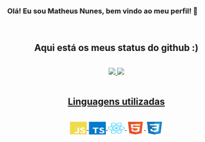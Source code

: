 ### Olá! Eu sou Matheus Nunes, bem vindo ao meu perfil! 👋

<br>
<h2 align="center">Aqui está os meus status do github :)</h2>
<br>
<div align="center">
  <a href="https://github.com/MatheusNunes02">
  <img height="180em" src="https://github-readme-stats.vercel.app/api?username=MatheusNunes02&show_icons=true&theme=dracula&include_all_commits=true&count_private=true"/>
  <img height="180em" src="https://github-readme-stats.vercel.app/api/top-langs/?username=MatheusNunes02&layout=compact&langs_count=7&theme=dracula"/>
</div>
<br>
  <h2 align="center">Linguagens utilizadas</h2>  
  
<div align="center" style="display: inline_block"><br>
  <img align="center" alt="Matheus-Js" height="30" width="40" src="https://raw.githubusercontent.com/devicons/devicon/master/icons/javascript/javascript-plain.svg">
  <img align="center" alt="Matheus-Ts" height="30" width="40" src="https://raw.githubusercontent.com/devicons/devicon/master/icons/typescript/typescript-plain.svg">
  <img align="center" alt="Matheus-React" height="30" width="40" src="https://raw.githubusercontent.com/devicons/devicon/master/icons/react/react-original.svg">
  <img align="center" alt="Matheus-HTML" height="30" width="40" src="https://raw.githubusercontent.com/devicons/devicon/master/icons/html5/html5-original.svg">
  <img align="center" alt="Matheus-CSS" height="30" width="40" src="https://raw.githubusercontent.com/devicons/devicon/master/icons/css3/css3-original.svg">
 </div>



<!--
**MatheusNunes02/MatheusNunes02** is a ✨ _special_ ✨ repository because its `README.md` (this file) appears on your GitHub profile.

Here are some ideas to get you started:

- 🔭 Trabalho tanto com o Front-end, tanto com o Back-end
- 🌱 Estou aprendendo sobre NodeJs e Express, e o consumo de API com o Axios.
- 💬 Contato: matheuscosta.nunes45@gmail.com
- 😄 Pronouns: ele/dele

